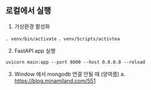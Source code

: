 ## 로컬에서 실행

1. 가상환경 활성화

`. venv/bin/activate`
`. venv/Scripts/activtea`

2. FastAPI app 실행

`uvicorn main:app --port 8000 --host 0.0.0.0 --reload`

3. Window 에서 mongodb 연결 안될 때 (양여름)
   a. https://blog.minamiland.com/551
